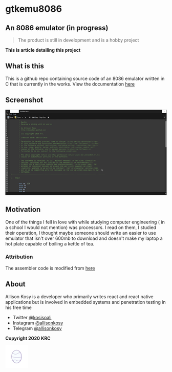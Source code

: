 # gtkemu8086

## An 8086 emulator (in progress)

> The product is still in development and is a hobby project

**This is article detailing this project**

## What is this

This is a github repo containing source code of an 8086 emulator written in C that is currently in the works.
View the documentation [here](https://kosiken.github.io/gtkemu8086-docs)

## Screenshot

![Screenshot](project.png)

## Motivation

One of the things I fell in love with while studying computer engineering ( in a school I would not mention) was processors. I read on them, I studied their operation, I thought maybe someone should write an easier to use emulator that isn't over 600mb to download and doesn't make my laptop a hot plate capable of boiling a kettle of tea.

### Attribution

The assembler code is modified from [here](https://github.com/nanochess/tinyasm)

## About

Allison Kosy is a developer who primarily writes react and react native applications but is involved in embedded systems and penetration testing in his free time

- Twitter [@kosisoali](https://twitter.com/kosisoali)
- Instagram [@allisonkosy](https://instagram.com/allisonkosy)
- Telegram [@allisonkosy](https://t.me/allisonkosy)

**Copyright 2020 KRC**

![krc](krc_small.png)
